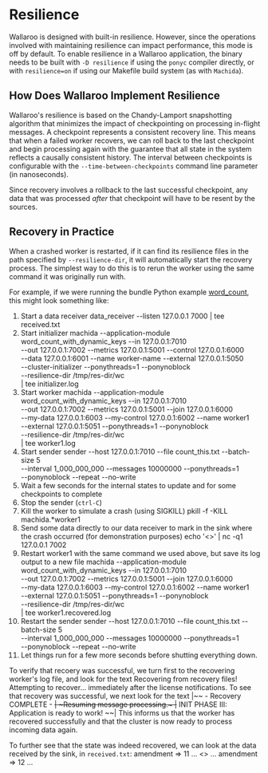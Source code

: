 # Resilience

Wallaroo is designed with built-in resilience. However, since the operations involved with maintaining resilience can impact performance, this mode is off by default. To enable resilience in a Wallaroo application, the binary needs to be built with `-D resilience` if using the `ponyc` compiler directly, or with `resilience=on` if using our Makefile build system (as with `Machida`).

## How Does Wallaroo Implement Resilience

Wallaroo's resilience is based on the Chandy-Lamport snapshotting algorithm that minimizes the impact of checkpointing on processing in-flight messages. A checkpoint represents a consistent recovery line. This means that when a failed worker recovers, we can roll back to the last checkpoint and begin processing again with the guarantee that all state in the system reflects a causally consistent history. The interval between checkpoints is configurable with the `--time-between-checkpoints` command line parameter (in nanoseconds).

Since recovery involves a rollback to the last successful checkpoint, any data that was processed _after_ that checkpoint will have to be resent by the sources.

## Recovery in Practice

When a crashed worker is restarted, if it can find its resilience files in the path specified by `--resilience-dir`, it will automatically start the recovery process. The simplest way to do this is to rerun the worker using the same command it was originally run with.

For example, if we were running the bundle Python example [word_count](/examples/python/word_count_with_dynamic_keys/README.md), this might look something like:

1. Start a data receiver
    data_receiver --listen 127.0.0.1 7000 | tee received.txt
2. Start initializer
    machida --application-module word_count_with_dynamic_keys --in 127.0.0.1:7010 \
    --out 127.0.0.1:7002 --metrics 127.0.0.1:5001 --control 127.0.0.1:6000 \
    --data 127.0.0.1:6001 --name worker-name --external 127.0.0.1:5050 \
    --cluster-initializer --ponythreads=1 --ponynoblock \
    --resilience-dir /tmp/res-dir/wc \
    | tee initializer.log
3. Start worker
    machida --application-module word_count_with_dynamic_keys --in 127.0.0.1:7010 \
    --out 127.0.0.1:7002 --metrics 127.0.0.1:5001 --join 127.0.0.1:6000 \
    --my-data 127.0.0.1:6003 --my-control 127.0.0.1:6002 --name worker1 \
    --external 127.0.0.1:5051 --ponythreads=1 --ponynoblock \
    --resilience-dir /tmp/res-dir/wc \
    | tee worker1.log
4. Start sender
    sender --host 127.0.0.1:7010 --file count_this.txt --batch-size 5 \
    --interval 1_000_000_000 --messages 10000000 --ponythreads=1 \
    --ponynoblock --repeat --no-write
5. Wait a few seconds for the internal states to update and for some checkpoints to complete
6. Stop the sender (`ctrl-C`)
7. Kill the worker to simulate a crash (using SIGKILL)
    pkill -f -KILL machida.*worker1
8. Send some data directly to our data receiver to mark in the sink where the crash occurred (for demonstration purposes)
    echo '<<CRASH-and-RECOVER>>' | nc -q1 127.0.0.1 7002
8. Restart worker1 with the same command we used above, but save its log output to a new file
    machida --application-module word_count_with_dynamic_keys --in 127.0.0.1:7010 \
    --out 127.0.0.1:7002 --metrics 127.0.0.1:5001 --join 127.0.0.1:6000 \
    --my-data 127.0.0.1:6003 --my-control 127.0.0.1:6002 --name worker1 \
    --external 127.0.0.1:5051 --ponythreads=1 --ponynoblock \
    --resilience-dir /tmp/res-dir/wc \
    | tee worker1.recovered.log
9. Restart the sender
    sender --host 127.0.0.1:7010 --file count_this.txt --batch-size 5 \
    --interval 1_000_000_000 --messages 10000000 --ponythreads=1 \
    --ponynoblock --repeat --no-write
10. Let things run for a few more seconds before shutting everything down.

To verify that recoery was successful, we turn first to the recovering worker's log file, and look for the text
    Recovering from recovery files!
    Attempting to recover...
immediately after the license notifications.
To see that recovery was successful, we next look for the text
    |~~ - Recovery COMPLETE - ~~|
    ~~~Resuming message processing.~~~
    |~~ INIT PHASE III: Application is ready to work! ~~|
This informs us that the worker has recovered successfully and that the cluster is now ready to process incoming data again.

To further see that the state was indeed recovered, we can look at the data received by the sink, in `received.txt`:
    amendment => 11
    ...
    <<CRASH-and-RECOVER>>
    ...
    amendment => 12
    ...

